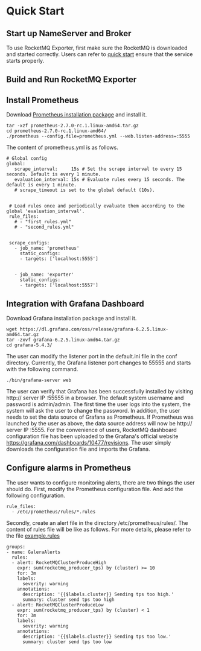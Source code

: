 # Quick Start #

## Start up NameServer and Broker
To use RocketMQ Exporter, first make sure the RocketMQ is downloaded and started correctly. Users can refer to [quick start](http://rocketmq.apache.org/docs/quick-start/) ensure that the service starts properly.

## Build and Run RocketMQ Exporter


## Install Prometheus
Download [Prometheus installation package](https://prometheus.io/download/) and install it.

```
tar -xzf prometheus-2.7.0-rc.1.linux-amd64.tar.gz
cd prometheus-2.7.0-rc.1.linux-amd64/
./prometheus --config.file=prometheus.yml --web.listen-address=:5555
```

The content of prometheus.yml is as follows.

```
# Global config
global:
   scrape_interval:     15s # Set the scrape interval to every 15 seconds. Default is every 1 minute.
   evaluation_interval: 15s # Evaluate rules every 15 seconds. The default is every 1 minute.
   # scrape_timeout is set to the global default (10s).
 
 
 # Load rules once and periodically evaluate them according to the global 'evaluation_interval'.
 rule_files:
   # - "first_rules.yml"
   # - "second_rules.yml"
   

 scrape_configs:
   - job_name: 'prometheus'
     static_configs:
     - targets: ['localhost:5555']
   
   
   - job_name: 'exporter'
     static_configs:
     - targets: ['localhost:5557']
```



## Integration with Grafana Dashboard

Download Grafana installation package and install it.


```
wget https://dl.grafana.com/oss/release/grafana-6.2.5.linux-amd64.tar.gz 
tar -zxvf grafana-6.2.5.linux-amd64.tar.gz
cd grafana-5.4.3/
```
The user can modify the listener port in the default.ini file in the conf directory. Currently, the Grafana listener port changes to 55555 and starts with the following command.

```
./bin/grafana-server web
```

The user can verify that Grafana has been successfully installed by visiting http:// server IP :55555 in a browser. The default system username and password is admin/admin. The first time the user logs into the system, the system will ask the user to change the password. In addition, the user needs to set the data source of Grafana as Prometheus. If Prometheus was launched by the user as above, the data source address will now be http:// server IP :5555. For the convenience of users, RocketMQ dashboard configuration file has been uploaded to the Grafana's official website https://grafana.com/dashboards/10477/revisions. The user simply downloads the configuration file and imports the Grafana.

## Configure alarms in Prometheus

The user wants to configure monitoring alerts, there are two things the user should do.
First, modify the Prometheus configuration file. And add the following configuration.

```
rule_files:
  - /etc/prometheus/rules/*.rules
```

Secondly, create an alert file in the directory /etc/prometheus/rules/. The content of rules file will be like as follows. For more details, please refer to the file [example.rules](./example.rules)

```
groups:
- name: GaleraAlerts
  rules:
  - alert: RocketMQClusterProduceHigh
    expr: sum(rocketmq_producer_tps) by (cluster) >= 10
    for: 3m
    labels:
      severity: warning
    annotations:
      description: '{{$labels.cluster}} Sending tps too high.'
      summary: cluster send tps too high
  - alert: RocketMQClusterProduceLow
    expr: sum(rocketmq_producer_tps) by (cluster) < 1
    for: 3m
    labels:
      severity: warning
    annotations:
      description: '{{$labels.cluster}} Sending tps too low.'
      summary: cluster send tps too low
```


